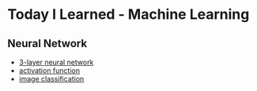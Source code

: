 # Today I Learned - Machine Learning

## Neural Network
- [3-layer neural network](https://github.com/yudavid0611/til-ml/blob/master/neural_network/3_layer_nn.ipynb)
- [activation function](https://github.com/yudavid0611/til-ml/blob/master/neural_network/activation_function.ipynb)
- [image classification](https://github.com/yudavid0611/til-ml/blob/master/neural_network/image_classification.ipynb)